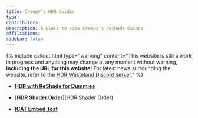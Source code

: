 ```yaml
---
title: Creepy's HDR Guides
type:
contributors: 
description: A place to view Creepy's ReShade Guides
affiliations: 
sidebar: false
---
```


{% include callout.html type="warning" content="This website is still a work in progress and anything may change at any moment without warning, **including the URL for this website!**  For latest news surrounding the website, refer to the [HDR Wasteland Discord server](https://discord/invite/C9ttE2nd)." %}

- [**HDR with ReShade for Dummies**](HDR-with-ReShade-for-Dummies)

- [**HDR Shader Order**](HDR Shader Order)

<!-- - [**HDR Guide Template**](HDR_Guide_Template) -->

- [**ICAT Embed Test**](/assets/ICAT_Comparisons/ACShadows_ICAT_Comparison.html)